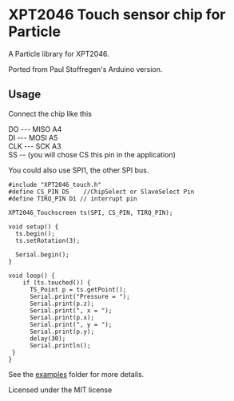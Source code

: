 # XPT2046 Touch sensor chip for Particle

A Particle library for XPT2046.

Ported from Paul Stoffregen's Arduino version.


## Usage

Connect the chip like this

DO --- MISO A4  
DI --- MOSI A5  
CLK --- SCK A3  
SS --  (you will chose CS this pin in the application)

You could also use SPI1, the other SPI bus.

```
#include "XPT2046_touch.h"
#define CS_PIN D5    //ChipSelect or SlaveSelect Pin
#define TIRQ_PIN D1 // interrupt pin

XPT2046_Touchscreen ts(SPI, CS_PIN, TIRQ_PIN);

void setup() {
  ts.begin();
  ts.setRotation(3); 
  
  Serial.begin();
}

void loop() {
    if (ts.touched()) {
      TS_Point p = ts.getPoint();
      Serial.print("Pressure = ");
      Serial.print(p.z);
      Serial.print(", x = ");
      Serial.print(p.x);
      Serial.print(", y = ");
      Serial.print(p.y);
      delay(30);
      Serial.println();
 }
}
```

See the [examples](examples) folder for more details.

Licensed under the MIT license
